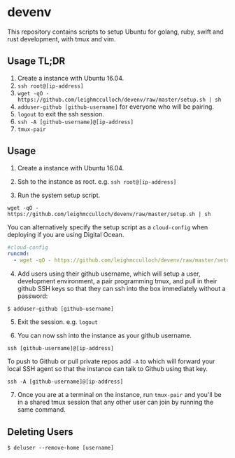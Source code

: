# devenv

This repository contains scripts to setup Ubuntu for golang, ruby, swift and rust development, with tmux and vim.

## Usage TL;DR

1. Create a instance with Ubuntu 16.04.
2. `ssh root@[ip-address]`
3. `wget -qO - https://github.com/leighmcculloch/devenv/raw/master/setup.sh | sh`
4. `adduser-github [github-username]` for everyone who will be pairing.
5. `logout` to exit the ssh session.
6. `ssh -A [github-username]@[ip-address]`
7. `tmux-pair`

## Usage

1. Create a instance with Ubuntu 16.04.

2. Ssh to the instance as root. e.g. `ssh root@[ip-address]`

3. Run the system setup script.

  ```
  wget -qO - https://github.com/leighmcculloch/devenv/raw/master/setup.sh | sh
  ```

  You can alternatively specify the setup script as a `cloud-config` when deploying if you are using Digital Ocean.

  ```yaml
  #cloud-config
  runcmd:
    - wget -qO - https://github.com/leighmcculloch/devenv/raw/master/setup-system.sh | sh
  ```

4. Add users using their github username, which will setup a user, development environment, a pair programming tmux, and pull in their github SSH keys so that they can ssh into the box immediately without a password:

  ```
  $ adduser-github [github-username]
  ```

5. Exit the session. e.g. `logout`

6. You can now ssh into the instance as your github username.

  ```
  ssh [github-username]@[ip-address]
  ```

  To push to Github or pull private repos add `-A` to which will forward your local SSH agent so that the instance can talk to Github using that key.

  ```
  ssh -A [github-username]@[ip-address]
  ```

7. Once you are at a terminal on the instance, run `tmux-pair` and you'll be in a shared tmux session that any other user can join by running the same command.

## Deleting Users

```
$ deluser --remove-home [username]
```
